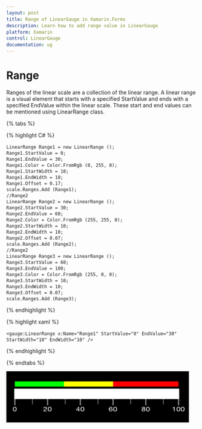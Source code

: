 ```yaml
---
layout: post
title: Range of LinearGauge in Xamarin.Forms
description: Learn how to add range value in LinearGauge
platform: Xamarin
control: LinearGauge
documentation: ug
---
```

# Range

Ranges of the linear scale are a collection of the linear range. A linear range is a visual element that starts with a specified StartValue and ends with a specified EndValue within the linear scale. These start and end values can be mentioned using LinearRange class.

{% tabs %}

{% highlight C# %}

	LinearRange Range1 = new LinearRange ();
    Range1.StartValue = 0;
    Range1.EndValue = 30;
    Range1.Color = Color.FromRgb (0, 255, 0);
    Range1.StartWidth = 10;
    Range1.EndWidth = 10;
    Range1.Offset = 0.17;
    scale.Ranges.Add (Range1);
    //Range2
    LinearRange Range2 = new LinearRange ();
    Range2.StartValue = 30;
    Range2.EndValue = 60;
    Range2.Color = Color.FromRgb (255, 255, 0);
    Range2.StartWidth = 10;
    Range2.EndWidth = 10; 
    Range2.Offset = 0.07;                       
    scale.Ranges.Add (Range2); 
    //Range2
    LinearRange Range3 = new LinearRange ();
    Range3.StartValue = 60;
    Range3.EndValue = 100;
    Range3.Color = Color.FromRgb (255, 0, 0);
    Range3.StartWidth = 10;
    Range3.EndWidth = 10; 
    Range3.Offset = 0.07;                       
    scale.Ranges.Add (Range3); 
	
{% endhighlight %}

{% highlight xaml %}

	<gauge:LinearRange x:Name="Range1" StartValue="0" EndValue="30" StartWidth="10" EndWidth="10" />
	
{% endhighlight %}

{% endtabs %}


![](images/Range.png)
